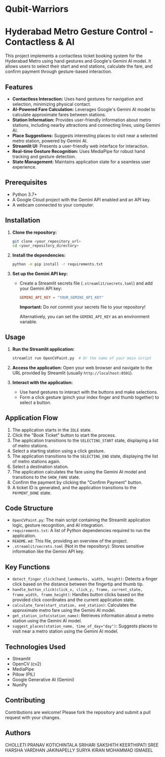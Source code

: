 # Qubit-Warriors
# Hyderabad Metro Gesture Control - Contactless & AI

This project implements a contactless ticket booking system for the Hyderabad Metro using hand gestures and Google's Gemini AI model.  It allows users to select their start and end stations, calculate the fare, and confirm payment through gesture-based interaction.

## Features

*   **Contactless Interaction:**  Uses hand gestures for navigation and selection, minimizing physical contact.
*   **AI-Powered Fare Calculation:** Leverages Google's Gemini AI model to calculate approximate fares between stations.
*   **Station Information:** Provides user-friendly information about metro stations, including nearby attractions and connecting lines, using Gemini AI.
*   **Place Suggestions:** Suggests interesting places to visit near a selected metro station, powered by Gemini AI.
*   **Streamlit UI:**  Presents a user-friendly web interface for interaction.
*   **Real-time Gesture Recognition:**  Uses MediaPipe for robust hand tracking and gesture detection.
*   **State Management:**  Maintains application state for a seamless user experience.

## Prerequisites

*   Python 3.7+
*   A Google Cloud project with the Gemini API enabled and an API key.
*   A webcam connected to your computer.

## Installation

1.  **Clone the repository:**

    ```bash
    git clone <your_repository_url>
    cd <your_repository_directory>
    ```

2.  **Install the dependencies:**

    ```bash
    python -m pip install -r requirements.txt
    ```

3.  **Set up the Gemini API key:**

    *   Create a Streamlit secrets file (`.streamlit/secrets.toml`) and add your Gemini API key:

        ```toml
        GEMINI_API_KEY = "YOUR_GEMINI_API_KEY"
        ```

        **Important:** Do *not* commit your secrets file to your repository!

        Alternatively, you can set the `GEMINI_API_KEY` as an environment variable.

## Usage

1.  **Run the Streamlit application:**

    ```bash
    streamlit run OpenCVPaint.py  # Or the name of your main script
    ```

2.  **Access the application:** Open your web browser and navigate to the URL provided by Streamlit (usually `http://localhost:8501`).

3.  **Interact with the application:**
    *   Use hand gestures to interact with the buttons and make selections.
    *   Form a click gesture (pinch your index finger and thumb together) to select a button.

## Application Flow

1.  The application starts in the `IDLE` state.
2.  Click the "Book Ticket" button to start the process.
3.  The application transitions to the `SELECTING_START` state, displaying a list of metro stations.
4.  Select a starting station using a click gesture.
5.  The application transitions to the `SELECTING_END` state, displaying the list of metro stations again.
6.  Select a destination station.
7.  The application calculates the fare using the Gemini AI model and transitions to the `SHOW_FARE` state.
8.  Confirm the payment by clicking the "Confirm Payment" button.
9.  A ticket ID is generated, and the application transitions to the `PAYMENT_DONE` state.

## Code Structure

*   `OpenCVPaint.py`:  The main script containing the Streamlit application logic, gesture recognition, and AI integration.
*   `requirements.txt`:  A list of Python dependencies required to run the application.
*   `README.md`: This file, providing an overview of the project.
*   `.streamlit/secrets.toml` (Not in the repository):  Stores sensitive information like the Gemini API key.

## Key Functions

*   `detect_finger_click(hand_landmarks, width, height)`: Detects a finger click based on the distance between the fingertip and thumb tip.
*   `handle_button_click(click_x, click_y, frame, current_state, frame_width, frame_height)`: Handles button clicks based on the provided click coordinates and the current application state.
*   `calculate_fare(start_station, end_station)`: Calculates the approximate metro fare using the Gemini AI model.
*   `get_station_info(station_name)`: Retrieves information about a metro station using the Gemini AI model.
*   `suggest_places(station_name, time_of_day="day")`: Suggests places to visit near a metro station using the Gemini AI model.

## Technologies Used

*   Streamlit
*   OpenCV (cv2)
*   MediaPipe
*   Pillow (PIL)
*   Google Generative AI (Gemini)
*   NumPy

## Contributing

Contributions are welcome!  Please fork the repository and submit a pull request with your changes.

## Authors

CHOLLETI PRANAV
KOTICHINTALA SRIHARI SAKSHITH
KEERTHIPATI SREE HARSHA VARDHAN
JAKINAPELLY SURYA KIRAN
MOHAMMAD ISMAEEL
